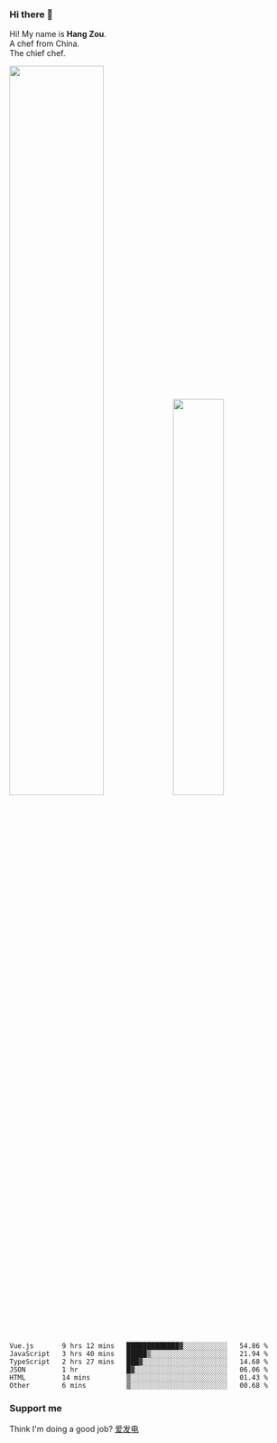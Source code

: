 ### Hi there 👋

Hi! My name is **Hang Zou**.  
A chef from China.  
The chief chef.

<img align="" width="57.5%" src="https://github-readme-stats.vercel.app/api?username=zouhangwithsweet&hide_title=true&hide_border=true&show_icons=true&include_all_commits=true&line_height=21" /><img align="" width="42.4%" src="https://github-readme-stats.vercel.app/api/top-langs/?username=zouhangwithsweet&hide_title=true&hide_border=true&layout=compact" />

<!--START_SECTION:waka-->

```text
Vue.js       9 hrs 12 mins   █████████████▓░░░░░░░░░░░   54.86 %
JavaScript   3 hrs 40 mins   █████▒░░░░░░░░░░░░░░░░░░░   21.94 %
TypeScript   2 hrs 27 mins   ███▓░░░░░░░░░░░░░░░░░░░░░   14.68 %
JSON         1 hr            █▓░░░░░░░░░░░░░░░░░░░░░░░   06.06 %
HTML         14 mins         ▒░░░░░░░░░░░░░░░░░░░░░░░░   01.43 %
Other        6 mins          ▒░░░░░░░░░░░░░░░░░░░░░░░░   00.68 %
```

<!--END_SECTION:waka-->

### Support me

Think I'm doing a good job? [爱发电](https://afdian.net/@zouhangsweet)

